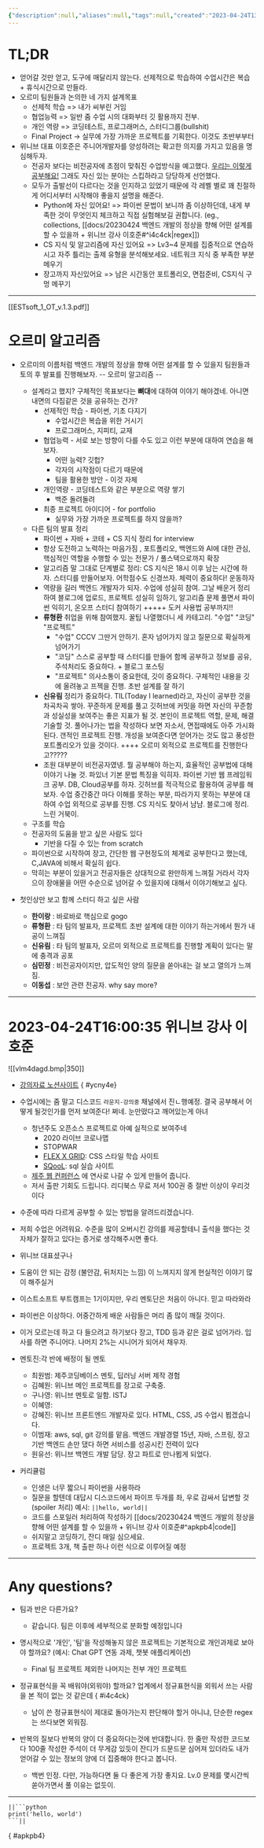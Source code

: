 ```yaml
---
{"description":null,"aliases":null,"tags":null,"created":"2023-04-24T13:54:30","updated":"2023-07-15T21:30:22","title":"20230424 백엔드 개발의 정상을 향해 어떤 설계를 할 수 있을까 + 위니브 강사 이호준","dg-publish":true,"permalink":"/docs/20230424 백엔드 개발의 정상을 향해 어떤 설계를 할 수 있을까 + 위니브 강사 이호준/","dgPassFrontmatter":true}
---
```



# TL;DR

- 얻어갈 것만 얻고, 도구에 매달리지 않는다. 선제적으로 학습하여 수업시간은 복습 + 휴식시간으로 만들라.
- 오르미 팀원들과 논의한 네 가지 설계목표
	- 선제적 학습 => 내가 씨부린 거임
	- 협업능력 => 일반 줌 수업 시의 대화부터 깃 활용까지 전부.
	- 개인 역량 => 코딩테스트, 프로그래머스, 스터디그룹(bullshit) 
	- Final Project -> 실무에 가장 가까운 프로젝트를 기획한다. 이것도 초반부부터
- 위니브 대표 이호준은 주니어개발자를 양성하려는 확고한 의지를 가지고 있음을 명심해두자.
	- 전공자 보다는 비전공자에 초점이 맞춰진 수업방식을 예고했다. [우리는 이렇게 공부해요!](https://paullabworkspace.notion.site/1bae15ae286b4a5a8b886a72c8c72b6b) 그래도 자신 있는 분야는 스킵하라고 당당하게 선언했다. 
	- 모두가 출발선이 다르다는 것을 인지하고 있었기 때문에 각 레벨 별로 꽤 친절하게 어디서부터 시작해야 좋을지 설명을 해준다. 
		- Python에 자신 있어요! => 파이썬 문법이 보니까 좀 이상하던데, 내게 부족한 것이 무엇인지 체크하고 직접 실험해보길 권합니다. (eg., collections, [[docs/20230424 백엔드 개발의 정상을 향해 어떤 설계를 할 수 있을까 + 위니브 강사 이호준#^i4c4ck\|regex]])
		- CS 지식 및 알고리즘에 자신 있어요 => Lv3~4 문제를 집중적으로 연습하시고 자주 틀리는 출제 유형을 분석해보세요. 네트워크 지식 중 부족한 부분 메우기
		- 장고까지 자신있어요 => 남은 시간동안 포트폴리오, 면접준비, CS지식 구멍 메꾸기 

---
[[ESTsoft_1_OT_v.1.3.pdf]]

# 오르미 알고리즘

- 오르미의 이름처럼 백엔드 개발의 정상을 향해 어떤 설계를 할 수 있을지 팀원들과 토의 후 발표를 진행해보자. -- 오르미 알고리즘 --
	- 설계라고 했지? 구체적인 목표보다는 **뼈대**에 대하여 이야기 해야겠네. 아니면 내면의 다짐같은 것을 공유하는 건가?
		- 선제적인 학습 - 파이썬, 기초 다지기
			- 수업시간은 복습을 위한 거시기
			- 프로그래머스, 지피티, 교재
		- 협업능력 - 서로 보는 방향이 다를 수도 있고 이런 부분에 대하여 연습을 해보자.
			- 어떤 능력? 깃헙?
			- 각자의 시작점이 다르기 때문에 
			- 팀을 활용한 방안 - 이것 자체
		- 개인역량 - 코딩테스트와 같은 부분으로 역량 쌓기
			- 백준 돌려돌려
		- 최종 프로젝트 아이디어 - for portfolio
			- 실무와 가장 가까운 프로젝트를 하지 않을까?
	- 다른 팀의 발표 정리
		- 파이썬 + 자바 + 코테 + CS 지식 정리 for interview 
		- 항상 도전하고 노력하는 마음가짐 , 포트폴리오, 백엔드와 AI에 대한 관심, 핵심적인 역할을 수행할 수 있는 전문가 / 풀스택으로까지 확장
		- 알고리즘 말 그대로 단계별로 정리: CS 지식은 18시 이후 남는 시간에 하자. 스터디를 만들어보자. 어학점수도 신경쓰자. 체력이 중요하다! 운동하자
		- 역량을 길러 백엔드 개발자가 되자. 수업에 성실히 참여. 그날 배운거 정리하여 블로그에 업로드, 프로젝트 성실히 임하기, 알고리즘 문제 풀면서 파이썬 익히기, 온오프 스터디 참여하기 +++++ 도커 사용법 공부까지!!
		- **류형환** 취업을 위해 참여했지. 꿀팁 나열했더니 세 카테고리. "수업" "코딩" "프로젝트"
			- "수업" CCCV 그딴거 안하기. 혼자 넘어가지 않고 질문으로 확실하게 넘어가기
			- "코딩" 스스로 공부할 때 스터디를 만들어 함께 공부하고 정보를 공유, 주석처리도 중요하다. + 블로그 포스팅
			- "프로젝트"  의사소통이 중요한데, 깃이 중요하다. 구체적인 내용을 깃에 올려놓고 프젝을 진행. 초반 설계를 잘 하기
		- **신유림** 정리가 중요하다. TIL(Today I learned)라고, 자신이 공부한 것을 차곡차곡 쌓아. 꾸준하게 문제를 풀고 깃허브에 커밋을 하면 자신의 꾸준함과 성실성을 보여주는 좋은 지표가 될 것. 본인이 프로젝트 역할, 문제, 해결 기술할 것. 풀어나가는 법을 작성하다 보면 자소서, 면접때에도 아주 가시화 된다. 갠적인 프로젝트 진행. 개성을 보여준다면 얻어가는 것도 많고 풍성한 포트폴리오가 있을 것이다. ++++ 오르미 외적으로 프로젝트를 진행한다고?????
		- 조원 대부분이 비전공자였넹. 뭘 공부해야 하는지, 효율적인 공부법에 대해 이야기 나눌 것. 파있너 기본 문법 특징을 익히자. 파이썬 기반 웹 프레임워크 공부. DB, Cloud공부를 하자. 깃허브를 적극적으로 활용하여 공부를 해보자. 수업 중간중간 마다 이해를 못하는 부분, 따라가지 못하는 부분에 대하여 수업 외적으로 공부를 진행. CS 지식도 찾아서 냠냠. 블로그에 정리. 느린 거북이.
	- 구조를 학습 
	- 전공자의 도움을 받고 싶은 사람도 있다
		- 기반을 다질 수 있는 from scratch
	- 파이썬으로 시작하여 장고, 간단한 웹 구현정도의 체계로 공부한다고 했는데, C,JAVA에 비해서 확실히 쉽다. 
	- 막히는 부분이 있을거고 전공자들은 상대적으로 완만하게 느껴질 거라서 각자으이 장애물을 어떤 수순으로 넘어갈 수 있을지에 대해서 이야기해보고 싶다.

- 첫인상만 보고 함께 스터디 하고 싶은 사람
	- **한이랑** : 바로바로 핵심으로 gogo
	- **류형환** : 타 팀의 발표자, 프로젝트 초반 설계에 대한 이야기 하는거에서 뭔가 내공이 느껴짐
	- **신유림** : 타 팀의 발표자, 오르미 외적으로 프로젝트를 진행할 계획이 있다는 말에 충격과 공포
	- **심민정** : 비전공자이지만, 압도적인 양의 질문을 쏟아내는 걸 보고 열의가 느껴짐.
	- **이동섭** : 보안 관련 전공자. why say more?

---

# 2023-04-24T16:00:35 위니브 강사 이호준

![[vlm4dagd.bmp|350]]
- [강의자료 노션사이트](https://paullabworkspace.notion.site/ESTsoft-1-30a9d734abb446b4a3cacbf0689bde85)
{ #ycny4e}


- 수업시에는 줌 말고 디스코드 `라운지-강의중` 채널에서 진ㄴ행예정. 결국 공부해서 어떻게 될것인가를 먼저 보여준다! 쩌네. 눈만떴다고 깨어있는게 아녀 
	- 청년주도 오픈소스 프로젝트로 아예 실적으로 보여주네
		- 2020 라이브 코로나맵
		- STOPWAR
		- [FLEX X GRID](https://flexngrid.com/): CSS 스타일 학습 사이트
		- [SQooL](https://sqlschool.co.kr/): sql 실습 사이트 
	- [제주 웹 컨퍼런스](https://jejuweb.kr/) 에 연사로 나갈 수 있게 만들어 줍니다.
	- 저서 출판 기회도 드립니다. 리디북스 무료 저서 100권 중 절반 이상이 우리것이다
- 수준에 따라 다르게 공부할 수 있는 방법을 알려드리겠습니다.
- 저희 수업은 어려워요. 수준을 많이 오버시킨 강의를 제공할테니 출석을 했다는 것 자체가 잘하고 있다는 증거로 생각해주시면 좋다.
- 위니브 대표셨구나
- 도움이 안 되는 감정 (불안감, 뒤처지는 느낌) 이 느껴지지 않게 현실적인 이야기 많이 해주실거
- 이스트소프트 부트캠프는 1기이지만, 우리 멘토단은 처음이 아니다. 믿고 따라와라
- 파이썬은 이상하다. 어중간하게 배운 사람들은 머리 좀 많이 깨질 것이다.
- 이거 모르는데 하고 다 들으려고 하기보다 장고, TDD 등과 같은 걸로 넘어가라. 입사를 하면 주니어다. 나머지 2%는 시니어가 되어서 채우자.

- 멘토진:각 반에 배정이 될 멘토
	- 최원범: 제주코딩베이스 멘토, 딥러닝 서버 제작 경험
	- 김혜원: 위니브 메인 프로젝트를 장고로 구축중.
	- 구나영: 위니브 멘토로 일함. ISTJ
	- 이혜영: 
	- 강혜진: 위니브 프론트엔드 개발자로 있다. HTML, CSS, JS 수업시 뵙겠습니다.
	- 이범재: aws, sql, git 강의를 맡음. 백엔드 개발경렬 15년, 자바, 스프링, 장고 기반 백엔드 손만 댔다 하면 서비스를 성공시킨 전력이 있다
	- 원유선: 위니브 백엔드 개발 담당. 장고 파트로 만나뵙게 되었다. 

- 커리큘럼
	- 인생은 너무 짧으니 파이썬을 사용하라
	- 질문을 할텐데 대답시 디스코드에서 파이프 두개를 좌, 우로 감싸서 답변할 것 (spoiler 처리) 예시: `||hello, world||`
	- 코드를 스포일러 처리하여 작성하기 [[docs/20230424 백엔드 개발의 정상을 향해 어떤 설계를 할 수 있을까 + 위니브 강사 이호준#^apkpb4\|code]] 
	- 쉬지말고 코딩하기, 잔디 매일 심으세요.
	- 프로젝트 3개, 책 출판 하나 이런 식으로 이루어질 예정


---

# Any questions?

- 팀과 반은 다른가요?
	- 같습니다. 팀은 이후에 세부적으로 분화할 예정입니다
- 명시적으로 '개인', '팀'을 작성해놓지 않은 프로젝트는 기본적으로 개인과제로 보아야 할까요? (예시: Chat GPT 연동 과제, 챗봇 애플리케이션)
	- Final 팀 프로젝트 제외한 나머지는 전부 개인 프로젝트
- 정규표현식을 꼭 배워야(외워야) 할까요? 업계에서 정규표현식을 외워서 쓰는 사람을 본 적이 없는 것 같은데
{ #i4c4ck}

	- 남이 쓴 정규표현식이 제대로 돌아가는지 판단해야 할거 아니냐, 단순한 regex는 쓰다보면 외워짐.
- 반복의 질보다 반복의 양이 더 중요하다는것에 반대합니다. 한 줄만 작성한 코드보다 100줄 작성한 주석이 더 무게감 있듯이 잔디가 드문드문 심어져 있더라도 내가 얻어갈 수 있는 정보의 양에 더 집중해야 한다고 봅니다.
	- 백번 인정. 다만, 가능하다면 둘 다 좋은게 가장 좋지요. Lv.0 문제를 몇시간씩 쏟아가면서 풀 이유는 없듯이.

---

```
||```python
print('hello, world')
```||
```
{ #apkpb4}

